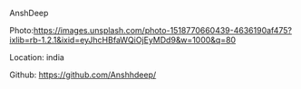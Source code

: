 AnshDeep

Photo:https://images.unsplash.com/photo-1518770660439-4636190af475?ixlib=rb-1.2.1&ixid=eyJhcHBfaWQiOjEyMDd9&w=1000&q=80

Location: india 

Github: https://github.com/Anshhdeep/
